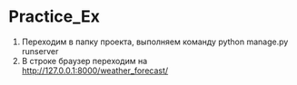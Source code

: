 # Practice_Ex
1) Переходим в папку проекта, выполняем команду python manage.py runserver
2) В строке браузер переходим на http://127.0.0.1:8000/weather_forecast/
